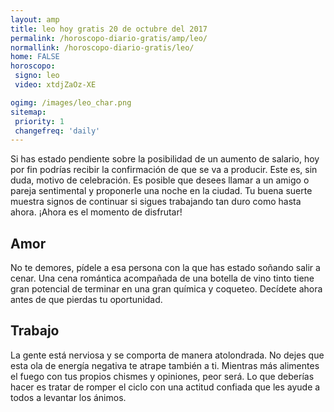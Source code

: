 ```yaml
---
layout: amp
title: leo hoy gratis 20 de octubre del 2017 
permalink: /horoscopo-diario-gratis/amp/leo/
normallink: /horoscopo-diario-gratis/leo/
home: FALSE
horoscopo:
 signo: leo
 video: xtdjZaOz-XE

ogimg: /images/leo_char.png
sitemap:
 priority: 1
 changefreq: 'daily'
---
```



Si has estado pendiente sobre la posibilidad de un aumento de salario, hoy por fin podrías recibir la confirmación de que se va a producir. Este es, sin duda, motivo de celebración. Es posible que desees llamar a un amigo o pareja sentimental y proponerle una noche en la ciudad. Tu buena suerte muestra signos de continuar si sigues trabajando tan duro como hasta ahora. ¡Ahora es el momento de disfrutar!

## Amor

No te demores, pídele a esa persona con la que has estado soñando salir a cenar. Una cena romántica acompañada de una botella de vino tinto tiene gran potencial de terminar en una gran química y coqueteo. Decídete ahora antes de que pierdas tu oportunidad.

## Trabajo

La gente está nerviosa y se comporta de manera atolondrada. No dejes que esta ola de energía negativa te atrape también a ti. Mientras más alimentes el fuego con tus propios chismes y opiniones, peor será. Lo que deberías hacer es tratar de romper el ciclo con una actitud confiada que les ayude a todos a levantar los ánimos.